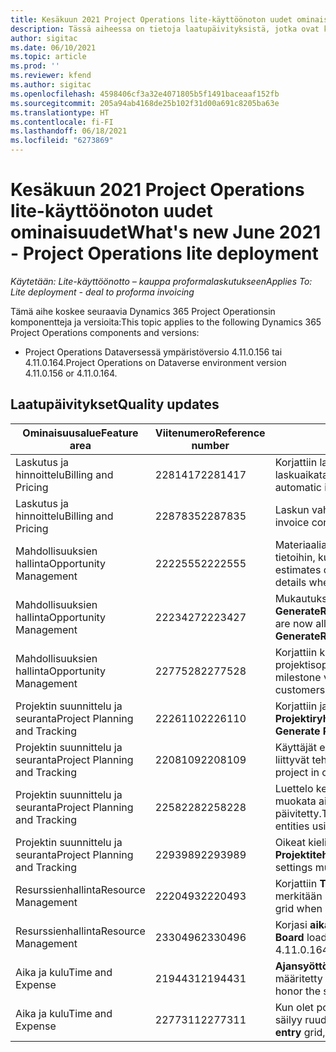 ```yaml
---
title: Kesäkuun 2021 Project Operations lite-käyttöönoton uudet ominaisuudet
description: Tässä aiheessa on tietoja laatupäivityksistä, jotka ovat käytettävissä Project Operationsin lite-käytöönoton kesäkuussa 2021 julkaistussa versiossa .
author: sigitac
ms.date: 06/10/2021
ms.topic: article
ms.prod: ''
ms.reviewer: kfend
ms.author: sigitac
ms.openlocfilehash: 4598406cf3a32e4071805b5f1491baceaaf152fb
ms.sourcegitcommit: 205a94ab4168de25b102f31d00a691c8205ba63e
ms.translationtype: HT
ms.contentlocale: fi-FI
ms.lasthandoff: 06/18/2021
ms.locfileid: "6273869"
---
```

# <a name="whats-new-june-2021---project-operations-lite-deployment"></a><span data-ttu-id="513bd-103">Kesäkuun 2021 Project Operations lite-käyttöönoton uudet ominaisuudet</span><span class="sxs-lookup"><span data-stu-id="513bd-103">What's new June 2021 - Project Operations lite deployment</span></span>

<span data-ttu-id="513bd-104">_Käytetään: Lite-käyttöönotto – kauppa proformalaskutukseen_</span><span class="sxs-lookup"><span data-stu-id="513bd-104">_Applies To: Lite deployment - deal to proforma invoicing_</span></span>

<span data-ttu-id="513bd-105">Tämä aihe koskee seuraavia Dynamics 365 Project Operationsin komponentteja ja versioita:</span><span class="sxs-lookup"><span data-stu-id="513bd-105">This topic applies to the following Dynamics 365 Project Operations components and versions:</span></span>

  - <span data-ttu-id="513bd-106">Project Operations Dataversessä ympäristöversio 4.11.0.156 tai 4.11.0.164.</span><span class="sxs-lookup"><span data-stu-id="513bd-106">Project Operations on Dataverse environment version 4.11.0.156 or 4.11.0.164.</span></span>

## <a name="quality-updates"></a><span data-ttu-id="513bd-107">Laatupäivitykset</span><span class="sxs-lookup"><span data-stu-id="513bd-107">Quality updates</span></span>

| <span data-ttu-id="513bd-108">**Ominaisuusalue**</span><span class="sxs-lookup"><span data-stu-id="513bd-108">**Feature area**</span></span> | <span data-ttu-id="513bd-109">**Viitenumero**</span><span class="sxs-lookup"><span data-stu-id="513bd-109">**Reference number**</span></span> | <span data-ttu-id="513bd-110">**Laatupäivitys**</span><span class="sxs-lookup"><span data-stu-id="513bd-110">**Quality update**</span></span> |
| --- | --- | --- |
| <span data-ttu-id="513bd-111">Laskutus ja hinnoittelu</span><span class="sxs-lookup"><span data-stu-id="513bd-111">Billing and Pricing</span></span> | <span data-ttu-id="513bd-112">2281417</span><span class="sxs-lookup"><span data-stu-id="513bd-112">2281417</span></span> | <span data-ttu-id="513bd-113">Korjattiin laskun automaattisen luontitoiminnon epäonnistuminen laskuaikataulun kautta.</span><span class="sxs-lookup"><span data-stu-id="513bd-113">Fixed the issue regarding the failure of the automatic invoice creation action through the invoice schedule.</span></span> |
| <span data-ttu-id="513bd-114">Laskutus ja hinnoittelu</span><span class="sxs-lookup"><span data-stu-id="513bd-114">Billing and Pricing</span></span> | <span data-ttu-id="513bd-115">2287835</span><span class="sxs-lookup"><span data-stu-id="513bd-115">2287835</span></span> |   <span data-ttu-id="513bd-116">Laskun vahvistuksen suorituskyvyn parantaminen.</span><span class="sxs-lookup"><span data-stu-id="513bd-116">Improved invoice confirmation performance.</span></span> |
| <span data-ttu-id="513bd-117">Mahdollisuuksien hallinta</span><span class="sxs-lookup"><span data-stu-id="513bd-117">Opportunity Management</span></span> | <span data-ttu-id="513bd-118">2222555</span><span class="sxs-lookup"><span data-stu-id="513bd-118">2222555</span></span> | <span data-ttu-id="513bd-119">Materiaaliarvioiden laskutettävyys on kopioitava oikein tarjousrivin tietoihin, kun käytetään **tuomista projektiarviosta**.</span><span class="sxs-lookup"><span data-stu-id="513bd-119">Material estimates chargeability must be correctly copied to quote line details when using **Import from Project Estimation**.</span></span> |
| <span data-ttu-id="513bd-120">Mahdollisuuksien hallinta</span><span class="sxs-lookup"><span data-stu-id="513bd-120">Opportunity Management</span></span> | <span data-ttu-id="513bd-121">2223427</span><span class="sxs-lookup"><span data-stu-id="513bd-121">2223427</span></span> | <span data-ttu-id="513bd-122">Mukautukset ovat nyt sallittuja toimintoa varten, **GenerateRetainersFromRetainerScheduleOptions**.</span><span class="sxs-lookup"><span data-stu-id="513bd-122">Customizations are now allowed for the action, **GenerateRetainersFromRetainerScheduleOptions**.</span></span> |
| <span data-ttu-id="513bd-123">Mahdollisuuksien hallinta</span><span class="sxs-lookup"><span data-stu-id="513bd-123">Opportunity Management</span></span> | <span data-ttu-id="513bd-124">2277528</span><span class="sxs-lookup"><span data-stu-id="513bd-124">2277528</span></span> | <span data-ttu-id="513bd-125">Korjattiin kiinteä laskutuksen välitavoitteen arvon laskenta projektisopimusriveille, joilla on useita asiakkaita.</span><span class="sxs-lookup"><span data-stu-id="513bd-125">Fixed billing milestone value calculation for project contract lines with multiple customers.</span></span> |
| <span data-ttu-id="513bd-126">Projektin suunnittelu ja seuranta</span><span class="sxs-lookup"><span data-stu-id="513bd-126">Project Planning and Tracking</span></span> | <span data-ttu-id="513bd-127">2226110</span><span class="sxs-lookup"><span data-stu-id="513bd-127">2226110</span></span> | <span data-ttu-id="513bd-128">Korjattiin jaksottainen ongelma **Luo vaatimus**-funktiossa **Projektiryhmä**-ruudukossa.</span><span class="sxs-lookup"><span data-stu-id="513bd-128">Fixed the intermittent issue with the **Generate Requirement** function in the **Project team** grid.</span></span> |
| <span data-ttu-id="513bd-129">Projektin suunnittelu ja seuranta</span><span class="sxs-lookup"><span data-stu-id="513bd-129">Project Planning and Tracking</span></span> | <span data-ttu-id="513bd-130">2208109</span><span class="sxs-lookup"><span data-stu-id="513bd-130">2208109</span></span> | <span data-ttu-id="513bd-131">Käyttäjät eivät voi luoda projektia yhdessä valuutassa, jos siihen liittyvät tehtävät ovat toisessa valuutassa.</span><span class="sxs-lookup"><span data-stu-id="513bd-131">Users can't create a project in one currency with related tasks in another currency.</span></span> |
| <span data-ttu-id="513bd-132">Projektin suunnittelu ja seuranta</span><span class="sxs-lookup"><span data-stu-id="513bd-132">Project Planning and Tracking</span></span> | <span data-ttu-id="513bd-133">2258228</span><span class="sxs-lookup"><span data-stu-id="513bd-133">2258228</span></span> | <span data-ttu-id="513bd-134">Luettelo kentistä, joiden avulla **Aikataulutus**-entiteettejä voi muokata aikataulutuksen ohjelmointirajapinnan avulla, on päivitetty.</span><span class="sxs-lookup"><span data-stu-id="513bd-134">The list of fields allowed to modify with **Scheduling** entities using the Schedule API has been updated.</span></span> |
| <span data-ttu-id="513bd-135">Projektin suunnittelu ja seuranta</span><span class="sxs-lookup"><span data-stu-id="513bd-135">Project Planning and Tracking</span></span> | <span data-ttu-id="513bd-136">2293989</span><span class="sxs-lookup"><span data-stu-id="513bd-136">2293989</span></span> | <span data-ttu-id="513bd-137">Oikeat kieli- ja aluekohtaiset asetukset on välitettävä **Projektitehtävät**-ruudukkoon.</span><span class="sxs-lookup"><span data-stu-id="513bd-137">The correct language and regional settings must be passed to the **Project Tasks** grid.</span></span>|
| <span data-ttu-id="513bd-138">Resurssienhallinta</span><span class="sxs-lookup"><span data-stu-id="513bd-138">Resource Management</span></span> | <span data-ttu-id="513bd-139">2220493</span><span class="sxs-lookup"><span data-stu-id="513bd-139">2220493</span></span> | <span data-ttu-id="513bd-140">Korjattiin **Tehtävä**-ruudukon käyttökokemus, kun resurssipyyntö merkitään nopeasti valmiiksi.</span><span class="sxs-lookup"><span data-stu-id="513bd-140">Fixed the user experience in the **Task** grid when quickly marking a resource request as complete.</span></span> |
| <span data-ttu-id="513bd-141">Resurssienhallinta</span><span class="sxs-lookup"><span data-stu-id="513bd-141">Resource Management</span></span> | <span data-ttu-id="513bd-142">2330496</span><span class="sxs-lookup"><span data-stu-id="513bd-142">2330496</span></span> | <span data-ttu-id="513bd-143">Korjasi **aikataulutaulukoiden** latausongelman.</span><span class="sxs-lookup"><span data-stu-id="513bd-143">Fixed the **Schedule Board** loading issue.</span></span> <span data-ttu-id="513bd-144">(Laatupäivitys on saatavilla versiossa 4.11.0.164)</span><span class="sxs-lookup"><span data-stu-id="513bd-144">(Quality update is available in version 4.11.0.164)</span></span> |
| <span data-ttu-id="513bd-145">Aika ja kulu</span><span class="sxs-lookup"><span data-stu-id="513bd-145">Time and Expense</span></span> | <span data-ttu-id="513bd-146">2194431</span><span class="sxs-lookup"><span data-stu-id="513bd-146">2194431</span></span> | <span data-ttu-id="513bd-147">**Ajansyöttö**-ruudukon on käytettävä viikon alkua, joka on määritetty **Järjestelmäasetuksissa**.</span><span class="sxs-lookup"><span data-stu-id="513bd-147">The **Time entry** grid must honor the start of the week as set in the **System settings**.</span></span> |
| <span data-ttu-id="513bd-148">Aika ja kulu</span><span class="sxs-lookup"><span data-stu-id="513bd-148">Time and Expense</span></span> | <span data-ttu-id="513bd-149">2277311</span><span class="sxs-lookup"><span data-stu-id="513bd-149">2277311</span></span> | <span data-ttu-id="513bd-150">Kun olet poistanut arvon **Ajansyöttö**-ruudukon solusta, kohdistin säilyy ruudukossa.</span><span class="sxs-lookup"><span data-stu-id="513bd-150">After you delete the value in a cell in the **Time entry** grid, the cursor remains in the grid.</span></span> |
